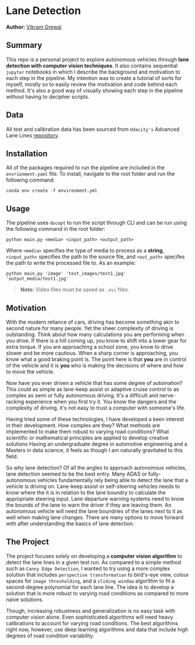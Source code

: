 # **Lane Detection**

**Author:** [Vikram Grewal](https://github.com/xFiveRivers)

## **Summary**

This repo is a personal project to explore autonomous vehicles through **lane detection with computer vision techniques**. It also contains sequential `jupyter` notebooks in which I describe the background and motivation to each step in the pipeline. My intention was to create a tutorial of sorts for myself, mostly so to easily review the motivation and code behind each method. It's also a good way of visually showing each step in the pipeline without having to decipher scripts.

## **Data**

All test and calibration data has been sourced from `Udacity's` Advanced Lane Lines [repository](https://github.com/udacity/CarND-Advanced-Lane-Lines).

## **Installation**

All of the packages required to run the pipeline are included in the `envrionment.yaml` file. To install, navigate to the root folder and run the following command:

```conda env create -f environment.yml```

## **Usage**

The pipeline uses `docopt` to run the script through CLI and can be run using the following command in the root folder:

```python main.py <media> <input_path> <output_path>```

Where `<media>` specifies the type of media to process as a **string**, `<input_path>` specifies the path to the source file, and `<out_path>` specifes the path to write the processed file to. As an example:

```python main.py 'image' 'test_images/test1.jpg' 'output_media/test1.jpg'```

> **Note:** Video files must be saved as `.avi` files.

## **Motivation**

With the modern reliance of cars, driving has become something akin to second nature for many people. Yet the sheer complexity of driving is outstanding. Think about how many calculations you are performing when you drive. If there is a hill coming up, you know to shift into a lower gear for extra torque. If you are approaching a school zone, you know to drive slower and be more cautious. When a sharp corner is approaching, you know what a good braking point is. The point here is that **you** are in control of the vehicle and it is **you** who is making the decisions of where and how to move the vehicle.

Now have you ever driven a vehicle that has some degree of automation? This could as simple as lane-keep assist or adaptive cruise control to as complex as semi or fully autonomous driving. It's a difficult and nerve-racking experience when you first try it. You know the dangers and the complexity of driving, it's not easy to trust a computer with someone's life.

Having tried some of these technologies, I have developed a keen interest in their development. How complex are they? What methods are implemented to make them robust to varying road conditions? What scientific or mathematical principles are applied to develop creative solutions Having an undergraduate degree in automotive engineering and a Masters in data science, it feels as though I am naturally gravitated to this field.

So why lane detection? Of all the angles to approach autonomous vehicles, lane detection seemed to be the best entry. Many ADAS or fully-autonomous vehicles fundamentally rely being able to detect the lane that a vehicle is driving on. Lane-keep assist or self-steering vehicles needs to know where the it is in relation to the lane boundry to calculate the appropriate steering input. Lane departure warning systems need to know the bounds of the lane to warn the driver if they are leaving them. An autonomous vehicle will need the lane boundries of the lanes next to it as well when making lane changes. There are many options to move forward with after understanding the basics of lane detection.

## **The Project**

The project focuses solely on developing a **computer vision algorithm** to detect the lane lines in a given test run. As compared to a simple method such as `Canny Edge Detection`, I wanted to try using a more complex solution that includes `perspective transformation` to bird's-eye view, colour spaces for `image thresholding`, and a `sliding window` algorithm to fit a second-degree polynomial for each lane line. The idea is to develop a solution that is more robust to varying road conditions as compared to more naive solutions.

Though, increasing robustness and generalization is no easy task with computer vision alone. Even sophisticated algorithms will need heavy calibrations to account for varying road conditions. The best algorithms right now, however, use deep learning algorithms and data that include high degrees of road condition variability.
